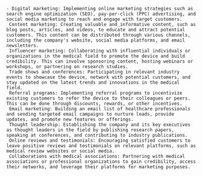     - Digital marketing: Implementing online marketing strategies such as search engine optimization (SEO), pay-per-click (PPC) advertising, and social media marketing to reach and engage with target customers.
     Content marketing: Creating valuable and_informative content, such as blog posts, articles, and videos, to educate and attract potential customers. This content can be distributed through various channels, including the company's website, social media platforms, and email newsletters.
     Influencer marketing: Collaborating with influential individuals or organizations in the medical field to promote the device and build credibility. This can involve sponsoring content, hosting webinars or workshops, or partnering on research studies.
     Trade shows and conferences: Participating in relevant industry events to showcase the device, network with potential customers, and stay updated on the latest trends and innovations in the medical field.
     Referral programs: Implementing referral programs to incentivize existing customers to refer the device to their colleagues or peers. This can be done through discounts, rewards, or other incentives.
     Email marketing: Building an email list of healthcare professionals and sending targeted email campaigns to nurture leads, provide updates, and promote new features or offerings.
     Thought leadership: Establishing the company and its key executives as thought leaders in the field by publishing research papers, speaking at conferences, and contributing to industry publications.
     Online reviews and testimonials: Encouraging satisfied customers to leave positive reviews and testimonials on relevant platforms, such as medical review websites or social media.
     Collaborations with medical associations: Partnering with medical associations or professional organizations to gain credibility, access their networks, and leverage their platforms for marketing purposes.


